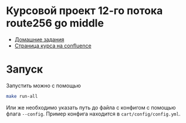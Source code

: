 # Курсовой проект 12-го потока route256 go middle

- [Домашние задания](./docs)
- [Страница курса на confluence](https://confluence.o3.ru/display/R256/Go-12)

# Запуск

Запустить можно с помощью

```bash
make run-all
```

Или же необходимо указать путь до файла с конфигом с помощью флага `--config`.
Пример конфига находится в `cart/config/config.yml`.
